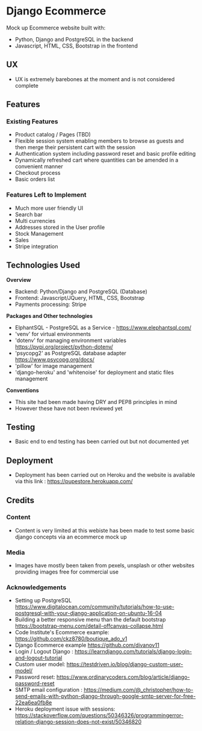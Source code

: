 # Django Ecommerce

Mock up Ecommerce website built with: 
* Python, Django and PostgreSQL in the backend
* Javascript, HTML, CSS, Bootstrap in the frontend
 
## UX
* UX is extremely barebones at the moment and is not considered complete

## Features

### Existing Features

* Product catalog / Pages (TBD)
* Flexible session system enabling members to browse as guests and then merge their persistent cart with the session
* Authentication system including password reset and basic profile editing
* Dynamically refreshed cart where quantities can be amended in a convenient manner
* Checkout process
* Basic orders list

### Features Left to Implement

* Much more user friendly UI 
* Search bar
* Multi currencies
* Addresses stored in the User profile
* Stock Management
* Sales
* Stripe integration

## Technologies Used

**Overview**

* Backend: Python/Django and PostgreSQL (Database)
* Frontend: Javascript/JQuery, HTML, CSS, Bootstrap
* Payments processing: Stripe

**Packages and Other technologies**

* ElphantSQL - PostgreSQL as a Service - https://www.elephantsql.com/ 
* 'venv' for virtual environments
* 'dotenv' for managing environment variables https://pypi.org/project/python-dotenv/ 
* 'psycopg2' as PostgreSQL database adapter https://www.psycopg.org/docs/
* 'pillow' for image management
* 'django-heroku' and 'whitenoise' for deployment and static files management

**Conventions**

* This site had been made having DRY and PEP8 principles in mind
* However these have not been reviewed yet 

## Testing

* Basic end to end testing has been carried out but not documented yet

## Deployment

* Deployment has been carried out on Heroku and the website is available via this link : https://pupestore.herokuapp.com/

## Credits

### Content
* Content is very limited at this webiste has been made to test some basic django concepts via an ecommerce mock up

### Media

* Images have mostly been taken from pexels, unsplash or other websites providing images free for commercial use

### Acknowledgements

* Setting up PostgreSQL https://www.digitalocean.com/community/tutorials/how-to-use-postgresql-with-your-django-application-on-ubuntu-16-04
* Building a better responsive menu than the default bootstrap https://bootstrap-menu.com/detail-offcanvas-collapse.html
* Code Institute's Ecommerce example: https://github.com/ckz8780/boutique_ado_v1   
* Django Ecommerce example https://github.com/divanov11
* Login / Logout Django : https://learndjango.com/tutorials/django-login-and-logout-tutorial
* Custom user model: https://testdriven.io/blog/django-custom-user-model/
* Password reset: https://www.ordinarycoders.com/blog/article/django-password-reset
* SMTP email configuration : https://medium.com/@_christopher/how-to-send-emails-with-python-django-through-google-smtp-server-for-free-22ea6ea0fb8e
* Heroku deployment issue with sessions: https://stackoverflow.com/questions/50346326/programmingerror-relation-django-session-does-not-exist/50346820


